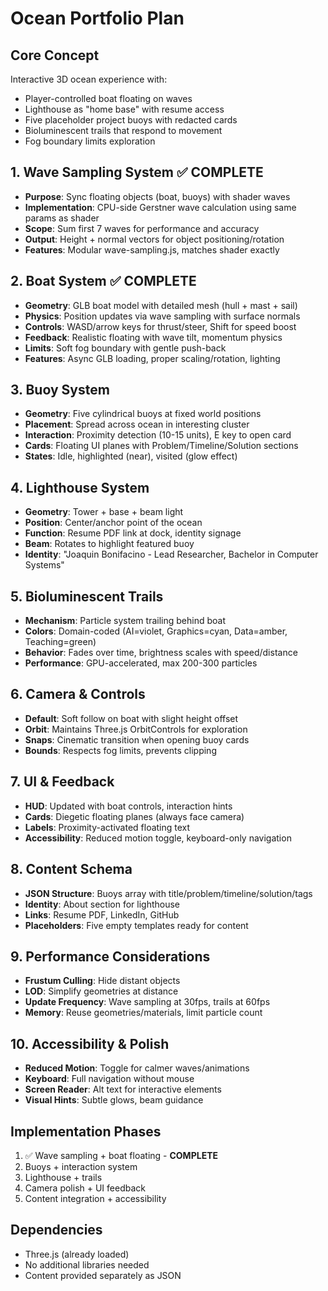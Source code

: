 # Ocean Portfolio Plan

## Core Concept
Interactive 3D ocean experience with:
- Player-controlled boat floating on waves
- Lighthouse as "home base" with resume access
- Five placeholder project buoys with redacted cards
- Bioluminescent trails that respond to movement
- Fog boundary limits exploration

## 1. Wave Sampling System ✅ COMPLETE
- **Purpose**: Sync floating objects (boat, buoys) with shader waves
- **Implementation**: CPU-side Gerstner wave calculation using same params as shader
- **Scope**: Sum first 7 waves for performance and accuracy
- **Output**: Height + normal vectors for object positioning/rotation
- **Features**: Modular wave-sampling.js, matches shader exactly

## 2. Boat System ✅ COMPLETE
- **Geometry**: GLB boat model with detailed mesh (hull + mast + sail)
- **Physics**: Position updates via wave sampling with surface normals
- **Controls**: WASD/arrow keys for thrust/steer, Shift for speed boost
- **Feedback**: Realistic floating with wave tilt, momentum physics
- **Limits**: Soft fog boundary with gentle push-back
- **Features**: Async GLB loading, proper scaling/rotation, lighting

## 3. Buoy System
- **Geometry**: Five cylindrical buoys at fixed world positions
- **Placement**: Spread across ocean in interesting cluster
- **Interaction**: Proximity detection (10-15 units), E key to open card
- **Cards**: Floating UI planes with Problem/Timeline/Solution sections
- **States**: Idle, highlighted (near), visited (glow effect)

## 4. Lighthouse System
- **Geometry**: Tower + base + beam light
- **Position**: Center/anchor point of the ocean
- **Function**: Resume PDF link at dock, identity signage
- **Beam**: Rotates to highlight featured buoy
- **Identity**: "Joaquin Bonifacino - Lead Researcher, Bachelor in Computer Systems"

## 5. Bioluminescent Trails
- **Mechanism**: Particle system trailing behind boat
- **Colors**: Domain-coded (AI=violet, Graphics=cyan, Data=amber, Teaching=green)
- **Behavior**: Fades over time, brightness scales with speed/distance
- **Performance**: GPU-accelerated, max 200-300 particles

## 6. Camera & Controls
- **Default**: Soft follow on boat with slight height offset
- **Orbit**: Maintains Three.js OrbitControls for exploration
- **Snaps**: Cinematic transition when opening buoy cards
- **Bounds**: Respects fog limits, prevents clipping

## 7. UI & Feedback
- **HUD**: Updated with boat controls, interaction hints
- **Cards**: Diegetic floating planes (always face camera)
- **Labels**: Proximity-activated floating text
- **Accessibility**: Reduced motion toggle, keyboard-only navigation

## 8. Content Schema
- **JSON Structure**: Buoys array with title/problem/timeline/solution/tags
- **Identity**: About section for lighthouse
- **Links**: Resume PDF, LinkedIn, GitHub
- **Placeholders**: Five empty templates ready for content

## 9. Performance Considerations
- **Frustum Culling**: Hide distant objects
- **LOD**: Simplify geometries at distance
- **Update Frequency**: Wave sampling at 30fps, trails at 60fps
- **Memory**: Reuse geometries/materials, limit particle count

## 10. Accessibility & Polish
- **Reduced Motion**: Toggle for calmer waves/animations
- **Keyboard**: Full navigation without mouse
- **Screen Reader**: Alt text for interactive elements
- **Visual Hints**: Subtle glows, beam guidance

## Implementation Phases
1. ✅ Wave sampling + boat floating - **COMPLETE**
2. Buoys + interaction system
3. Lighthouse + trails
4. Camera polish + UI feedback
5. Content integration + accessibility

## Dependencies
- Three.js (already loaded)
- No additional libraries needed
- Content provided separately as JSON
